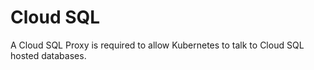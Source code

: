 # Cloud SQL

A Cloud SQL Proxy is required to allow Kubernetes to talk to Cloud SQL
hosted databases.
